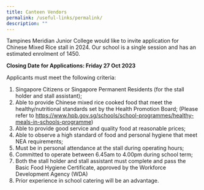 ```yaml
---
title: Canteen Vendors
permalink: /useful-links/permalink/
description: ""
---
```

Tampines Meridian Junior College would like to invite application for Chinese Mixed Rice stall in 2024.  Our school is a single session and has an estimated enrolment of 1450.

**Closing Date for Applications: Friday 27 Oct 2023**

Applicants must meet the following criteria:
1. Singapore Citizens or Singapore Permanent Residents (for the stall holder and stall assistant);
2.  Able to provide Chinese mixed rice cooked food that meet the healthy/nutritional standards set by the Health Promotion Board; (Please refer to https://www.hpb.gov.sg/schools/school-programmes/healthy-meals-in-schools-programme)
3.  Able to provide good service and quality food at reasonable prices;
4.  Able to observe a high standard of food and personal hygiene that meet NEA requirements; 
5.  Must be in personal attendance at the stall during operating hours;
6.  Committed to operate between 6.45am to 4.00pm during school term; 
7.  Both the stall holder and stall assistant must complete and pass the Basic Food Hygiene Certificate, approved by the Workforce Development Agency (WDA)
8.  Prior experience in school catering will be an advantage.
 






